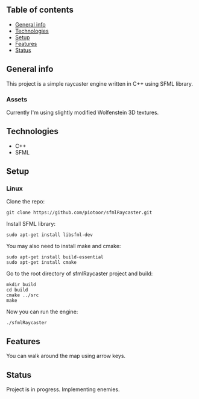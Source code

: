 ## Table of contents
* [General info](#general-info)
* [Technologies](#technologies)
* [Setup](#setup)
* [Features](#features)
* [Status](#status)

## General info
This project is a simple raycaster engine written in C++ using SFML library.

### Assets
Currently I'm using slightly modified Wolfenstein 3D textures.

## Technologies
* C++
* SFML

## Setup
### Linux
Clone the repo:
```
git clone https://github.com/piotoor/sfmlRaycaster.git
```
Install SFML library:
```
sudo apt-get install libsfml-dev
```

You may also need to install make and cmake:
```
sudo apt-get install build-essential
sudo apt-get install cmake
```

Go to the root directory of sfmlRaycaster project and build:
```
mkdir build
cd build
cmake ../src
make
```

Now you can run the engine:
```
./sfmlRaycaster
```

## Features
You can walk around the map using arrow keys.

## Status
Project is in progress. Implementing enemies.
